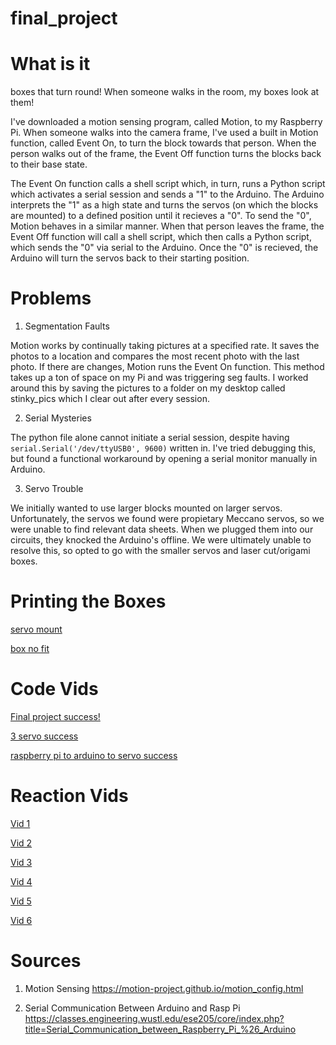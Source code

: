 # final_project

# What is it
boxes that turn round! When someone walks in the room, my boxes look at them!

I've downloaded a motion sensing program, called Motion, to my Raspberry Pi. When someone walks into the camera frame, I've used a built in Motion function, called Event On, to turn the block towards that person. When the person walks out of the frame, the Event Off function turns the blocks back to their base state.

The Event On function calls a shell script which, in turn, runs a Python script which activates a serial session and sends a "1" to the Arduino. The Arduino interprets the "1" as a high state and turns the servos (on which the blocks are mounted) to a defined position until it recieves a "0".  To send the "0", Motion behaves in a similar manner. When that person leaves the frame, the Event Off function will call a shell script, which then calls a Python script, which sends the "0" via serial to the Arduino. Once the "0" is recieved, the Arduino will turn the servos back to their starting position. 

# Problems

1) Segmentation Faults

  Motion works by continually taking pictures at a specified rate. It saves the photos to a location and compares the most recent photo with the last photo. If there are changes, Motion runs the Event On function. This method takes up a ton of space on my Pi and was triggering seg faults. I worked around this by saving the pictures to a folder on my desktop called stinky_pics which I clear out after every session.

2) Serial Mysteries

The python file alone cannot initiate a serial session, despite having `serial.Serial('/dev/ttyUSB0', 9600)` written in. I've tried debugging this, but found a functional workaround by opening a serial monitor manually in Arduino.

3) Servo Trouble

  We initially wanted to use larger blocks mounted on larger servos. Unfortunately, the servos we found were propietary Meccano servos, so we were unable to find relevant data sheets. When we plugged them into our circuits, they knocked the Arduino's offline. We were ultimately unable to resolve this, so opted to go with the smaller servos and laser cut/origami boxes.


# Printing the Boxes
[servo mount](https://www.youtube.com/watch?v=YtCwzTg-Wek)

[box no fit](https://www.youtube.com/watch?v=iaxFFt6FpS0)




# Code Vids

[Final project success!](https://youtu.be/HbOEPSdQ5ss)

[3 servo success](https://www.youtube.com/watch?v=TaTb5RKhFxs)

[raspberry pi to arduino to servo success](https://www.youtube.com/watch?v=B6R78sFvO4M)

# Reaction Vids
[Vid 1](https://youtu.be/kg2Wc3Oz3Ic)

[Vid 2](https://youtu.be/xynTfQRb8lw)

[Vid 3](https://youtu.be/n70Gojgj8r4)

[Vid 4](https://youtu.be/e8Hx_xIOZo8)

[Vid 5](https://youtu.be/qFUbc_twAZQ)

[Vid 6](https://youtu.be/yMtPaqgF0y4)

# Sources

1. Motion Sensing https://motion-project.github.io/motion_config.html

2. Serial Communication Between Arduino and Rasp Pi https://classes.engineering.wustl.edu/ese205/core/index.php?title=Serial_Communication_between_Raspberry_Pi_%26_Arduino
